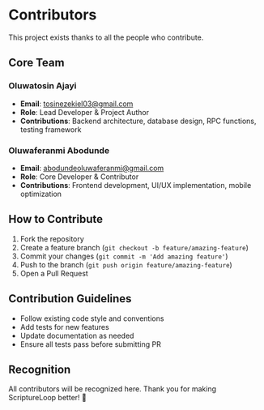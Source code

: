 # Contributors

This project exists thanks to all the people who contribute.

## Core Team

### Oluwatosin Ajayi
- **Email**: tosinezekiel03@gmail.com
- **Role**: Lead Developer & Project Author
- **Contributions**: Backend architecture, database design, RPC functions, testing framework

### Oluwaferanmi Abodunde  
- **Email**: abodundeoluwaferanmi@gmail.com
- **Role**: Core Developer & Contributor
- **Contributions**: Frontend development, UI/UX implementation, mobile optimization

## How to Contribute

1. Fork the repository
2. Create a feature branch (`git checkout -b feature/amazing-feature`)
3. Commit your changes (`git commit -m 'Add amazing feature'`)
4. Push to the branch (`git push origin feature/amazing-feature`)
5. Open a Pull Request

## Contribution Guidelines

- Follow existing code style and conventions
- Add tests for new features
- Update documentation as needed
- Ensure all tests pass before submitting PR

## Recognition

All contributors will be recognized here. Thank you for making ScriptureLoop better! 🙏